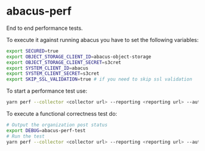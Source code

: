 abacus-perf
===

End to end performance tests.

To execute it against running abacus you have to set the following variables:
```bash
export SECURED=true
export OBJECT_STORAGE_CLIENT_ID=abacus-object-storage
export OBJECT_STORAGE_CLIENT_SECRET=s3cret
export SYSTEM_CLIENT_ID=abacus
export SYSTEM_CLIENT_SECRET=s3cret
export SKIP_SSL_VALIDATION=true # if you need to skip ssl validation
```

To start a performance test use:
```bash
yarn perf --collector <collector url> --reporting <reporting url> --auth-server <cf api url> --orgs 20000
```

To execute a functional correctness test do:
```bash
# Output the organization post status
export DEBUG=abacus-perf-test
# Run the test
yarn perf --collector <collector url> --reporting <reporting url> --auth-server <cf api url> --orgs 20000 --no-timestamps --limit 20
```